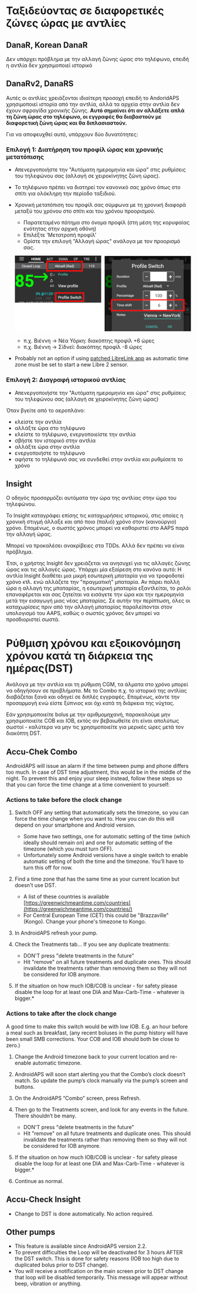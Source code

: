 # Ταξιδεύοντας σε διαφορετικές ζώνες ώρας με αντλίες

## DanaR, Korean DanaR

Δεν υπάρχει πρόβλημα με την αλλαγή ζώνης ώρας στο τηλέφωνο, επειδή η αντλία δεν χρησιμοποιεί ιστορικό

## DanaRv2, DanaRS

Αυτές οι αντλίες χρειάζονται ιδιαίτερη προσοχή επειδή το AndoridAPS χρησιμοποιεί ιστορία από την αντλία, αλλά τα αρχεία στην αντλία δεν έχουν σφραγίδα χρονικής ζώνης. **Αυτό σημαίνει ότι αν αλλάξετε απλά τη ζώνη ώρας στο τηλέφωνο, οι εγγραφές θα διαβαστούν με διαφορετική ζώνη ώρας και θα διπλασιαστούν.**

Για να αποφευχθεί αυτό, υπάρχουν δύο δυνατότητες:

### Επιλογή 1: Διατήρηση του προφίλ ώρας και χρονικής μετατόπισης

* Απενεργοποιήστε την "Αυτόματη ημερομηνία και ώρα" στις ρυθμίσεις του τηλεφώνου σας (αλλαγή σε χειροκίνητης ζώνη ώρας).
* Το τηλέφωνο πρέπει να διατηρεί τον κανονικό σας χρόνο όπως στο σπίτι για ολόκληρη την περίοδο ταξιδιού.
* Χρονική μετατόπιση του προφίλ σας σύμφωνα με τη χρονική διαφορά μεταξύ του χρόνου στο σπίτι και του χρόνου προορισμού.
   
   * Παρατεταμένο πάτημα στο όνομα προφίλ (στη μέση της κορυφαίας ενότητας στην αρχική οθόνη)
   * Επιλέξτε 'Μετατροπή προφίλ'
   * Ορίστε την επιλογή "Αλλαγή ώρας" ανάλογα με τον προορισμό σας.
   
   ![Αλλαγή προφίλ με χρονική μετατόπιση](../images/ProfileSwitchTimeShift2.png)
   
   * π.χ. Βιέννη -> Νέα Υόρκη: διακόπτης προφίλ +6 ώρες
   * π.χ. Βιέννη -> Σίδνεϊ: διακόπτης προφίλ -8 ώρες
* Probably not an option if using [patched LibreLink app](../Hardware/Libre2#time-zone-travelling) as automatic time zone must be set to start a new Libre 2 sensor.

### Επιλογή 2: Διαγραφή ιστορικού αντλίας

* Απενεργοποιήστε την "Αυτόματη ημερομηνία και ώρα" στις ρυθμίσεις του τηλεφώνου σας (αλλαγή σε χειροκίνητης ζώνη ώρας)

Όταν βγείτε από το αεροπλάνο:

* κλείστε την αντλία
* αλλάξτε ώρα στο τηλέφωνο
* κλείστε το τηλέφωνο, ενεργοποιείστε την αντλία
* σβήστε τον ιστορικό στην αντλία
* αλλάξτε ώρα στην αντλία
* ενεργοποιήστε το τηλέφωνο
* αφήστε το τηλέφωνό σας να συνδεθεί στην αντλία και ρυθμίσετε το χρόνο

## Insight

Ο οδηγός προσαρμόζει αυτόματα την ώρα της αντλίας στην ώρα του τηλεφώνου.

Το Insight καταγράφει επίσης τις καταχωρήσεις ιστορικού, στις οποίες η χρονική στιγμή άλλαξε και από ποιο (παλιό) χρόνο στον (καινούργιο) χρόνο. Επομένως, ο σωστός χρόνος μπορεί να καθοριστεί στο AAPS παρά την αλλαγή ώρας.

Μπορεί να προκαλέσει ανακρίβειες στα TDDs. Αλλά δεν πρέπει να είναι πρόβλημα.

Έτσι, ο χρήστης Insight δεν χρειάζεται να ανησυχεί για τις αλλαγές ζώνης ώρας και τις αλλαγές ώρας. Υπάρχει μία εξαίρεση στο κανόνα αυτό: Η αντλία Insight διαθέτει μια μικρή εσωτερική μπαταρία για να τροφοδοτεί χρόνο κτλ. ενώ αλλάζετε την "πραγματική" μπαταρία. Αν πάρει πολλή ώρα η αλλαγή της μπαταρίας, η εσωτερική μπαταρία εξαντλείται, το ρολόι επαναφέρεται και σας ζητείται να εισάγετε την ώρα και την ημερομηνία μετά την εισαγωγή μιας νέας μπαταρίας. Σε αυτήν την περίπτωση, όλες οι καταχωρίσεις πριν από την αλλαγή μπαταρίας παραλείπονται στον υπολογισμό του AAPS, καθώς ο σωστός χρόνος δεν μπορεί να προσδιοριστεί σωστά.

# Ρύθμιση χρόνου και εξοικονόμηση χρόνου κατά τη διάρκεια της ημέρας(DST)

Ανάλογα με την αντλία και τη ρύθμιση CGM, τα άλματα στο χρόνο μπορεί να οδηγήσουν σε προβλήματα. Με το Combo π.χ. το ιστορικό της αντλίας διαβάζεται ξανά και οδηγεί σε διπλές εγγραφές. Επομένως, κάντε την προσαρμογή ενώ είστε ξύπνιος και όχι κατά τη διάρκεια της νύχτας.

Εάν χρησιμοποιείτε bolus με την αριθμομηχανή, παρακαλούμε μην χρησιμοποιείτε COB και IOB, εκτός αν βεβαιωθείτε ότι είναι απολύτως σωστοί - καλύτερα να μην τις χρησιμοποιείτε για μερικές ώρες μετά τον διακόπτη DST.

## Accu-Chek Combo

AndroidAPS will issue an alarm if the time between pump and phone differs too much. In case of DST time adjustment, this would be in the middle of the night. To prevent this and enjoy your sleep instead, follow these steps so that you can force the time change at a time convenient to yourself:

### Actions to take before the clock change

1. Switch OFF any setting that automatically sets the timezone, so you can force the time change when you want to. How you can do this will depend on your smartphone and Android version.
   
   * Some have two settings, one for automatic setting of the time (which ideally should remain on) and one for automatic setting of the timezone (which you must turn OFF).
   * Unfortunately some Android versions have a single switch to enable automatic setting of both the time and the timezone. You’ll have to turn this off for now.

2. Find a time zone that has the same time as your current location but doesn't use DST.
   
   * A list of these countries is available [https://greenwichmeantime.com/countries](https://greenwichmeantime.com/countries/)
   * For Central European Time (CET) this could be "Brazzaville" (Kongo). Change your phone's timezone to Kongo.

3. In AndroidAPS refresh your pump.

4. Check the Treatments tab... If you see any duplicate treatments:
   
   * DON'T press "delete treatments in the future"
   * Hit "remove" on all future treatments and duplicate ones. This should invalidate the treatments rather than removing them so they will not be considered for IOB anymore.

5. If the situation on how much IOB/COB is unclear - for safety please disable the loop for at least one DIA and Max-Carb-Time - whatever is bigger.*

### Actions to take after the clock change

A good time to make this switch would be with low IOB. E.g. an hour before a meal such as breakfast, (any recent boluses in the pump history will have been small SMB corrections. Your COB and IOB should both be close to zero.)

1. Change the Android timezone back to your current location and re-enable automatic timezone.
2. AndroidAPS will soon start alerting you that the Combo’s clock doesn’t match. So update the pump’s clock manually via the pump’s screen and buttons.
3. On the AndroidAPS “Combo” screen, press Refresh.
4. Then go to the Treatments screen, and look for any events in the future. There shouldn’t be many.
   
   * DON'T press "delete treatments in the future"
   * Hit "remove" on all future treatments and duplicate ones. This should invalidate the treatments rather than removing them so they will not be considered for IOB anymore.

5. If the situation on how much IOB/COB is unclear - for safety please disable the loop for at least one DIA and Max-Carb-Time - whatever is bigger.*

6. Continue as normal.

## Accu-Check Insight

* Change to DST is done automatically. No action required.

## Other pumps

* This feature is available since AndroidAPS version 2.2.
* To prevent difficulties the Loop will be deactivated for 3 hours AFTER the DST switch. This is done for safety reasons (IOB too high due to duplicated bolus prior to DST change).
* You will receive a notification on the main screen prior to DST change that loop will be disabled temporarily. This message will appear without beep, vibration or anything.